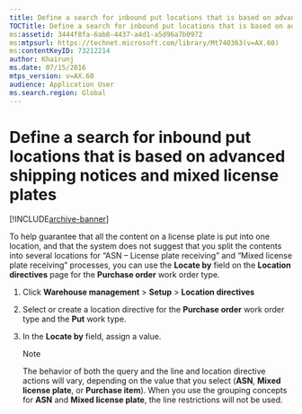 ```yaml
---
title: Define a search for inbound put locations that is based on advanced shipping notices and mixed license plates
TOCTitle: Define a search for inbound put locations that is based on advanced shipping notices and mixed license plates
ms:assetid: 3444f8fa-6ab8-4437-a4d1-a5d96a7b0972
ms:mtpsurl: https://technet.microsoft.com/library/Mt740363(v=AX.60)
ms:contentKeyID: 73212214
author: Khairunj
ms.date: 07/15/2016
mtps_version: v=AX.60
audience: Application User
ms.search.region: Global
---
```


# Define a search for inbound put locations that is based on advanced shipping notices and mixed license plates 


[!INCLUDE[archive-banner](includes/archive-banner.md)]


To help guarantee that all the content on a license plate is put into one location, and that the system does not suggest that you split the contents into several locations for “ASN – License plate receiving” and “Mixed license plate receiving” processes, you can use the **Locate by** field on the **Location directives** page for the **Purchase order** work order type.

1.  Click **Warehouse management** \> **Setup** \> **Location directives**

2.  Select or create a location directive for the **Purchase order** work order type and the **Put** work type.

3.  In the **Locate by** field, assign a value.
    

    > [!NOTE]
    > <P>The behavior of both the query and the line and location directive actions will vary, depending on the value that you select (<STRONG>ASN</STRONG>, <STRONG>Mixed license plate</STRONG>, or <STRONG>Purchase item</STRONG>). When you use the grouping concepts for <STRONG>ASN</STRONG> and <STRONG>Mixed license plate</STRONG>, the line restrictions will not be used.</P>


  


